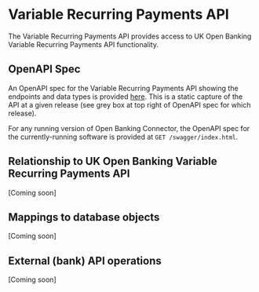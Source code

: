 ﻿# Variable Recurring Payments API

The Variable Recurring Payments API provides access to UK Open Banking Variable Recurring Payments API functionality.

## OpenAPI Spec

An OpenAPI spec for the Variable Recurring Payments API showing the endpoints and data types is provided [here](./openapi.md). This is a static capture of the API at a given release (see grey box at top right of OpenAPI spec for which release).

For any running version of Open Banking Connector, the OpenAPI spec for the currently-running software is provided at `GET /swagger/index.html`.

## Relationship to UK Open Banking Variable Recurring Payments API

[Coming soon]

## Mappings to database objects

[Coming soon]

## External (bank) API operations

[Coming soon]

